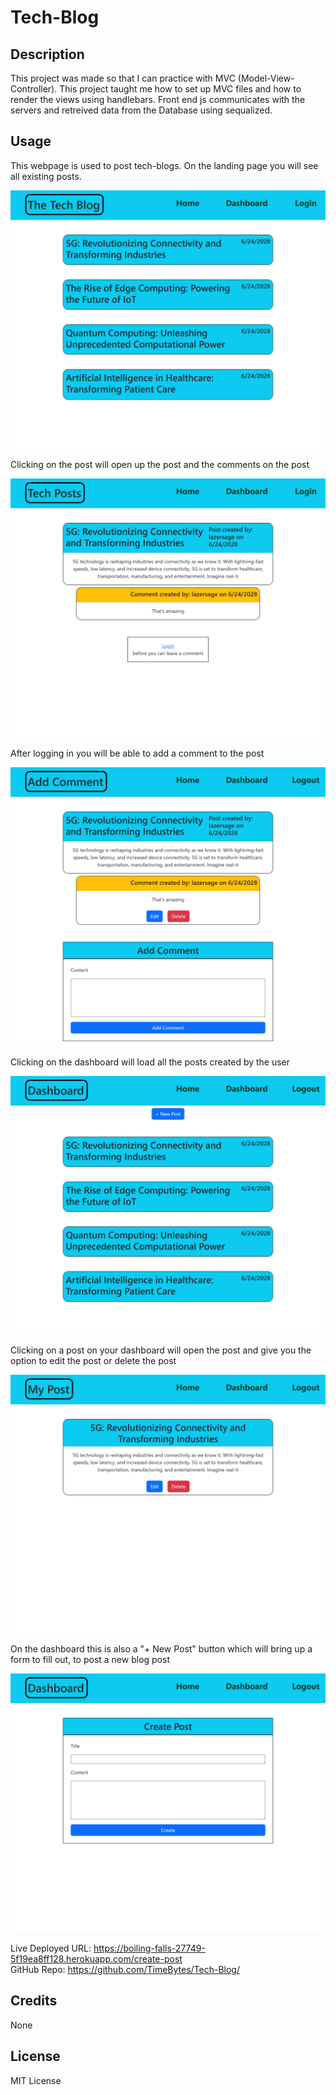 # Tech-Blog

## Description

This project was made so that I can practice with MVC (Model-View-Controller). This project taught me how to set up MVC files and how to render the views using handlebars.
Front end js communicates with the servers and retreived data from the Database using sequalized.

## Usage

This webpage is used to post tech-blogs. On the landing page you will see all existing posts.

![screenshot of home screen](./public/images/screenshot-homepage.png)

Clicking on the post will open up the post and the comments on the post

![screenshot of home screen](./public/images/screenshot-posts.png)

After logging in you will be able to add a comment to the post

![screenshot of home screen](./public/images/screenshot-add-comment.png)

Clicking on the dashboard will load all the posts created by the user

![screenshot of home screen](./public/images/screenshot-dashboard.png)

Clicking on a post on your dashboard will open the post and give you the option to edit the post or delete the post

![screenshot of home screen](./public/images/screenshot-posts-edit-delete.png)

On the dashboard this is also a "+ New Post" button which will bring up a form to fill out, to post a new blog post

![screenshot of home screen](./public/images/screenshot-create-post.png)

Live Deployed URL: https://boiling-falls-27749-5f19ea8ff128.herokuapp.com/create-post  
GitHub Repo: https://github.com/TimeBytes/Tech-Blog/

## Credits

None

## License

MIT License
